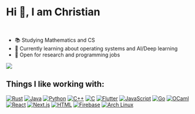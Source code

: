 # Hi 👋, I am Christian 
<br/>

- 📚 Studying Mathematics and CS
- 🤖 Currently learning about operating systems and AI/Deep learning
- 👷 Open for research and programming jobs


<img src="https://github-readme-stats.vercel.app/api/top-langs?username=chrstncrrnd&layout=pie&theme=dark&langs_count=10"></img>

## Things I like working with:
[![Rust](https://img.shields.io/badge/Rust-%23000000.svg?e&logo=rust&logoColor=white)](#)
[![Java](https://img.shields.io/badge/Java-%23ED8B00.svg?logo=openjdk&logoColor=white)](#)
[![Python](https://img.shields.io/badge/Python-3776AB?logo=python&logoColor=fff)](#)
[![C++](https://img.shields.io/badge/C++-%2300599C.svg?logo=c%2B%2B&logoColor=white)](#)
[![C](https://img.shields.io/badge/C-00599C?logo=c&logoColor=white)](#)
[![Flutter](https://img.shields.io/badge/Flutter-02569B?logo=flutter&logoColor=fff)](#)
[![JavaScript](https://img.shields.io/badge/JavaScript-F7DF1E?logo=javascript&logoColor=000)](#)
[![Go](https://img.shields.io/badge/Go-%2300ADD8.svg?&logo=go&logoColor=white)](#)
[![OCaml](https://img.shields.io/badge/OCaml-EC6813?logo=ocaml&logoColor=fff)](#)
[![React](https://img.shields.io/badge/React-%2320232a.svg?logo=react&logoColor=%2361DAFB)](#)
[![Next.js](https://img.shields.io/badge/Next.js-black?logo=next.js&logoColor=white)](#)
[![HTML](https://img.shields.io/badge/HTML-%23E34F26.svg?logo=html5&logoColor=white)](#)
[![Firebase](https://img.shields.io/badge/Firebase-039BE5?logo=Firebase&logoColor=white)](#)
[![Arch Linux](https://img.shields.io/badge/Arch%20Linux-1793D1?logo=arch-linux&logoColor=fff)](#)
